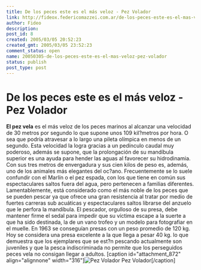 ```yaml
---
title: De los peces este es el más veloz - Pez Volador
link: http://fideox.federicomazzei.com.ar/de-los-peces-este-es-el-mas-veloz-pez-volador/
author: Fideo
description:
post_id: 8
created: 2005/03/05 20:52:23
created_gmt: 2005/03/05 23:52:23
comment_status: open
name: 20050305-de-los-peces-este-es-el-mas-veloz-pez-volador
status: publish
post_type: post
---
```


# De los peces este es el más veloz - Pez Volador

**El pez vela** es el más veloz de los peces marinos al alcanzar una velocidad de 30 metros por segundo lo que supone unos 109 kil?metros por hora. O sea que podría atravesar a lo largo una pileta olímpica en menos de un segundo. Esta velocidad la logra gracias a un pedínculo caudal muy poderoso, además se supone, que la prolongación de su mandíbula superior es una ayuda para hender las aguas al favorecer su hidrodinamia. Con sus tres metros de envergadura y sus cien kilos de peso es, además, uno de los animales más elegantes del oc?ano. Frecuentemente se lo suele confundir con el Marlín o el pez espada, con los que tiene en común sus espectaculares saltos fuera del agua, pero pertenecen a familias diferentes. Lamentablemente, está considerado como el más noble de los peces que se pueden pescar ya que ofrece una gran resistencia al tratar por medio de fuertes carreras sub acuáticas y espectaculares saltos librarse del anzuelo que le perfora la mandíbula. El pescador, orgulloso de su presa, debe mantener firme el sedal para impedir que su víctima escape a la suerte a que ha sido destinada, la de un vano trofeo y un modelo para fotografiar en el muelle. En 1963 se conseguían presas con un peso promedio de 120 kg. Hoy se considera una presa excelente a la que llega a pesar 40 kg. lo que demuestra que los ejemplares que se est?n pescando actualmente son juveniles y que la pesca indiscriminada no permite que los perseguidos peces vela no consigan llegar a adultos. [caption id="attachment_872" align="alignnone" width="316"]![Pez Volador](http://www.fideox.com.ar/wp-content/uploads/2005/03/pez_volador-300x194.jpg) Pez Volador[/caption]
